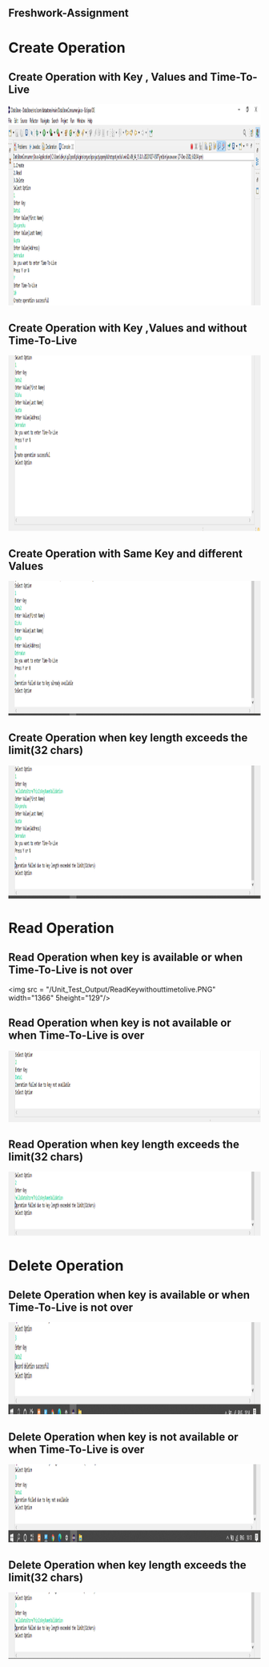 ## Freshwork-Assignment

# Create Operation

## Create Operation with Key , Values and Time-To-Live 

<img src = "/Unit_Test_Output/CreatewithTimetolive.PNG" width="1358" height="402"/> 


## Create Operation with Key ,Values and without Time-To-Live 

<img src = "/Unit_Test_Output/CreatwWithoutTimetolive.PNG" width="1366" height="351"/> 

## Create Operation with Same Key and different Values 

<img src = "/Unit_Test_Output/Createwhensamekey.PNG" width="1365" height="269"/> 

## Create Operation when key length exceeds the limit(32 chars)

<img src = "/Unit_Test_Output/Createwhenkeylengthexceeds.PNG" width="1366" height="266"/> 

# Read Operation
## Read Operation when key is available or when  Time-To-Live is not over

<img src = "/Unit_Test_Output/ReadKeywithouttimetolive.PNG" width="1366" 5height="129"/> 

## Read Operation when key is not available or when  Time-To-Live is over

<img src = "/Unit_Test_Output/ReadKeywithtimetolive.PNG" width="1318" height="143"/> 

## Read Operation when key length exceeds the limit(32 chars)

<img src = "/Unit_Test_Output/Readwhenkeylengthexceeds.PNG" width="1368" height="128"/> 

# Delete Operation

## Delete Operation when key is available or when  Time-To-Live is not over

<img src = "/Unit_Test_Output/DeleteWhenKeyisavailable.PNG" width="1214" height="184"/> 

## Delete Operation when key is not available or when  Time-To-Live is over

<img src = "/Unit_Test_Output/Deletewhentimetoliveisover.PNG" width="1355" height="156"/> 

## Delete Operation when key length exceeds the limit(32 chars)

<img src = "/Unit_Test_Output/Deletewhebkeylengthexceeds.PNG" width="1366" height="133"/> 
